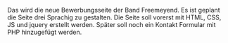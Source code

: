 Das wird die neue Bewerbungsseite der Band Freemeyend.
Es ist geplant die Seite drei Sprachig zu gestalten.
Die Seite soll vorerst mit HTML, CSS, JS und jquery erstellt werden.
Später soll noch ein Kontakt Formular mit PHP hinzugefügt werden.